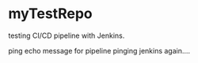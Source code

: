 # myTestRepo
testing CI/CD pipeline with Jenkins.

ping echo message for pipeline
pinging jenkins again....
